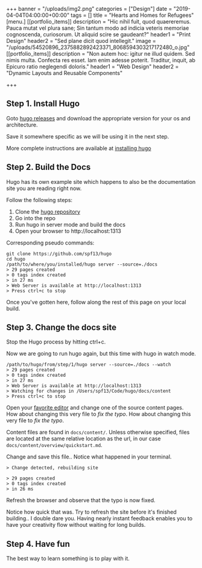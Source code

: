 +++
banner = "/uploads/img2.png"
categories = ["Design"]
date = "2019-04-04T04:00:00+00:00"
tags = []
title = "Hearts and Homes for Refugees"
[menu.]
[[portfolio_items]]
description = "Hic nihil fuit, quod quaereremus. Pauca mutat vel plura sane; Sin tantum modo ad indicia veteris memoriae cognoscenda, curiosorum. Ut aliquid scire se gaudeant?"
header1 = "Print Design"
header2 = "Sed plane dicit quod intellegit."
image = "/uploads/54520896_2375882892423371_8068594303217172480_o.jpg"
[[portfolio_items]]
description = "Non autem hoc: igitur ne illud quidem. Sed nimis multa. Confecta res esset. Iam enim adesse poterit. Traditur, inquit, ab Epicuro ratio neglegendi doloris."
header1 = "Web Design"
header2 = "Dynamic Layouts and Reusable Components"

+++
## Step 1. Install Hugo

Goto [hugo releases](https://github.com/spf13/hugo/releases) and download the appropriate version for your os and architecture.

Save it somewhere specific as we will be using it in the next step.

More complete instructions are available at [installing hugo](/overview/installing/)

## Step 2. Build the Docs

Hugo has its own example site which happens to also be the documentation site you are reading right now.

Follow the following steps:

1. Clone the [hugo repository](http://github.com/spf13/hugo)
2. Go into the repo
3. Run hugo in server mode and build the docs
4. Open your browser to http://localhost:1313

Corresponding pseudo commands:

    git clone https://github.com/spf13/hugo
    cd hugo
    /path/to/where/you/installed/hugo server --source=./docs
    > 29 pages created
    > 0 tags index created
    > in 27 ms
    > Web Server is available at http://localhost:1313
    > Press ctrl+c to stop

Once you've gotten here, follow along the rest of this page on your local build.

## Step 3. Change the docs site

Stop the Hugo process by hitting ctrl+c.

Now we are going to run hugo again, but this time with hugo in watch mode.

    /path/to/hugo/from/step/1/hugo server --source=./docs --watch
    > 29 pages created
    > 0 tags index created
    > in 27 ms
    > Web Server is available at http://localhost:1313
    > Watching for changes in /Users/spf13/Code/hugo/docs/content
    > Press ctrl+c to stop

Open your [favorite editor](http://vim.spf13.com) and change one of the source content pages. How about changing this very file to _fix the typo_. How about changing this very file to _fix the typo_.

Content files are found in `docs/content/`. Unless otherwise specified, files are located at the same relative location as the url, in our case `docs/content/overview/quickstart.md`.

Change and save this file.. Notice what happened in your terminal.

    > Change detected, rebuilding site
    
    > 29 pages created
    > 0 tags index created
    > in 26 ms

Refresh the browser and observe that the typo is now fixed.

Notice how quick that was. Try to refresh the site before it's finished building.. I double dare you. Having nearly instant feedback enables you to have your creativity flow without waiting for long builds.

## Step 4. Have fun

The best way to learn something is to play with it.